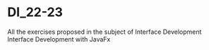 # DI_22-23
All the exercises proposed in the subject of Interface Development <br>
Interface Development with JavaFx
